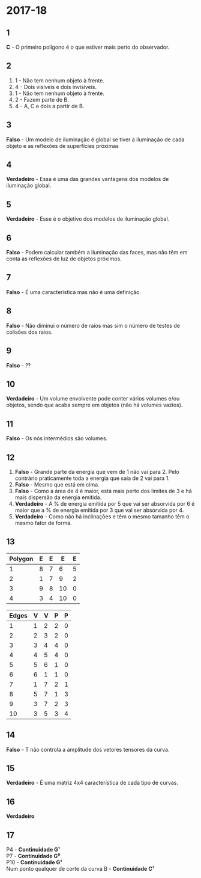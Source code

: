 # 2017-18

## 1

**C** - O primeiro polígono é o que estiver mais perto do observador.


## 2

1.  1 - Não tem nenhum objeto à frente.
2.  4 - Dois visíveis e dois invisíveis.
3.  1 - Não tem nenhum objeto à frente.
4.  2 - Fazem parte de B.
5.  4 - A, C e dois a partir de B.


## 3

**Falso** - Um modelo de iluminação é global se tiver a iluminação de cada objeto e as reflexões de superfícies próximas

## 4

**Verdadeiro** - Essa é uma das grandes vantagens dos modelos de iluminação global.

## 5

**Verdadeiro** - Esse é o objetivo dos modelos de iluminação global.

## 6

**Falso** - Podem calcular também a iluminação das faces, mas não têm em conta as reflexões de luz de objetos próximos.

## 7

**Falso** - É uma característica mas não é uma definição.

## 8

**Falso** - Não diminui o número de raios mas sim o número de testes de colisões dos raios.

## 9 

**Falso** - ??

## 10

**Verdadeiro** - Um volume envolvente pode conter vários volumes e/ou objetos, sendo que acaba sempre em objetos (não há volumes vazios).

## 11

**Falso** - Os nós intermédios são volumes.

## 12 

1.  **Falso** - Grande parte da energia que vem de 1 não vai para 2. Pelo contrário praticamente toda a energia que saia de 2 vai para 1.
2.  **Falso** - Mesmo que está em cima.
3.  **Falso** - Como a área de 4 é maior, está mais perto dos limites de 3 e há mais dispersão da energia emitida.
4.  **Verdadeiro** - A % de energia emitida por 5 que vai ser absorvida por 6 é maior que a % de energia emitida por 3 que vai ser absorvida por 4.
5.  **Verdadeiro** - Como não há inclinações e têm o mesmo tamanho têm o mesmo fator de forma.


## 13

|Polygon|E|E|E|E|
|-|-|-|-|-|
|1|8|7|6|5|
|2|1|7|9|2|
|3|9|8|10|0|
|4|3|4|10|0|

|Edges|V|V|P|P|
|-|-|-|-|-|
|1|1|2|2|0|
|2|2|3|2|0|
|3|3|4|4|0|
|4|4|5|4|0|
|5|5|6|1|0|
|6|6|1|1|0|
|7|1|7|2|1|
|8|5|7|1|3|
|9|3|7|2|3|
|10|3|5|3|4|


## 14

**Falso** - T não controla a amplitude dos vetores tensores da curva.

## 15

**Verdadeiro** - É uma matriz 4x4 característica de cada tipo de curvas.

## 16

**Verdadeiro** 

## 17

P4 - **Continuidade G¹** <br>
P7 - **Continuidade G⁰** <br>
P10 - **Continuidade G¹** <br>
Num ponto qualquer de corte da curva B - **Continuidade C¹** 